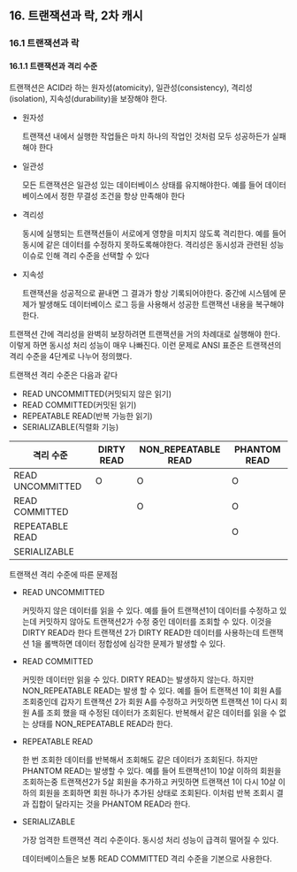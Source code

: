 ## 16. 트랜잭션과 락, 2차 캐시

### 16.1 트랜잭션과 락

#### 16.1.1 트랜잭션과 격리 수준

트랜잭션은 ACID라 하는 원자성(atomicity), 일관성(consistency), 격리성(isolation), 지속성(durability)을 보장해야 한다.

- 원자성

  트랜잭션 내에서 실행한 작업들은 마치 하나의 작업인 것처럼 모두 성공하든가 실패해야 한다

- 일관성

  모든 트랜잭션은 일관성 있는 데이터베이스 상태를 유지해야한다. 예를 들어 데이터베이스에서 정한 무결성 조건을 항상 만족해야 한다

- 격리성

  동시에 실행되는 트랜잭션들이 서로에게 영향을 미치지 않도록 격리한다. 예를 들어 동시에 같은 데이터를 수정하지 못하도록해야한다. 격리성은 동시성과 관련된 성능이슈로 인해 격리 수준을 선택할 수 있다

- 지속성

  트랜잭션을 성공적으로 끝내면 그 결과가 항상 기록되어야한다. 중간에 시스템에 문제가 발생해도 데이터베이스 로그 등을 사용해서 성공한 트랜잭션 내용을 복구해야한다.

트랜잭션 간에 격리성을 완벽히 보장하려면 트랜잭션을 거의 차례대로 실행해야 한다. 이렇게 하면 동시성 처리 성능이 매우 나빠진다. 이런 문제로 ANSI 표준은 트랜잭션의 격리 수준을 4단계로 나누어 정의했다.

트랜잭션 격리 수준은 다음과 같다

- READ UNCOMMITTED(커밋되지 않은 읽기)
- READ COMMITTED(커밋된 읽기)
- REPEATABLE READ(반복 가능한 읽기)
- SERIALIZABLE(직렬화 기능)

| 격리 수준        | DIRTY READ | NON_REPEATABLE READ | PHANTOM READ |
| ---------------- | ---------- | ------------------- | ------------ |
| READ UNCOMMITTED | O          | O                   | O            |
| READ COMMITTED   |            | O                   | O            |
| REPEATABLE READ  |            |                     | O            |
| SERIALIZABLE     |            |                     |              |

트랜잭션 격리 수준에 따른 문제점

- READ UNCOMMITTED

  커밋하지 않은 데이터를 읽을 수 있다. 예를 들어 트랜잭션1이 데이터를 수정하고 있는데 커밋하지 않아도 트랜잭션2가 수정 중인 데이터를 조회할 수 있다. 이것을  DIRTY READ라 한다 트랜잭션 2가 DIRTY READ한 데이터를 사용하는데 트랜잭션 1을 롤백하면 데이터 정합성에 심각한 문제가 발생할 수 있다.

- READ COMMITTED

  커밋한 데이터만 읽을 수 있다. DIRTY READ는 발생하지 않는다. 하지만 NON_REPEATABLE READ는 발생 할 수 있다. 예를 들어 트랜잭션 1이 회원 A를 조회중인데 갑자기 트랜잭션 2가 회원 A를 수정하고 커밋하면 트랜잭션 1이 다시 회원 A를 조회 했을 때 수정된 데이터가 조회된다. 반복해서 같은 데이터를 읽을 수 없는 상태를 NON_REPEATABLE READ라 한다.

- REPEATABLE READ

  한 번 조회한 데이터를 반복해서 조회해도 같은 데이터가 조회된다. 하지만 PHANTOM READ는 발생할 수 있다. 예를 들어 트랜잭션1이 10살 이하의 회원을 조회하는중 트랜잭션2가 5살 회원을 추가하고 커밋하면 트랜잭션 1이 다시 10살 이하의 회원을 조회하면 회원 하나가 추가된 상태로 조회된다. 이처럼 반복 조회시 결과 집합이 달라지는 것을 PHANTOM READ라 한다.

- SERIALIZABLE

  가장 엄격한 트랜잭션 격리 수준이다. 동시성 처리 성능이 급격히 떨어질 수 있다.

  데이터베이스들은 보통  READ COMMITTED 격리 수준을 기본으로 사용한다.